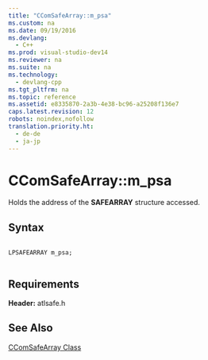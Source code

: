 ```yaml
---
title: "CComSafeArray::m_psa"
ms.custom: na
ms.date: 09/19/2016
ms.devlang: 
  - C++
ms.prod: visual-studio-dev14
ms.reviewer: na
ms.suite: na
ms.technology: 
  - devlang-cpp
ms.tgt_pltfrm: na
ms.topic: reference
ms.assetid: e8335870-2a3b-4e38-bc96-a25208f136e7
caps.latest.revision: 12
robots: noindex,nofollow
translation.priority.ht: 
  - de-de
  - ja-jp
---
```

# CComSafeArray::m_psa
Holds the address of the **SAFEARRAY** structure accessed.  
  
## Syntax  
  
```  
  
LPSAFEARRAY m_psa;  
  
```  
  
## Requirements  
 **Header:** atlsafe.h  
  
## See Also  
 [CComSafeArray Class](../vs140/CComSafeArray-Class.md)